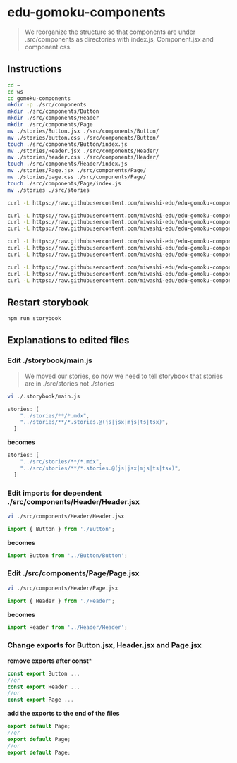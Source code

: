 # edu-gomoku-components

> We reorganize the structure so that components are under .src/components as directories with index.js, Component.jsx and component.css.

## Instructions

```bash
cd ~
cd ws
cd gomoku-components
mkdir -p ./src/components
mkdir ./src/components/Button
mkdir ./src/components/Header
mkdir ./src/components/Page
mv ./stories/Button.jsx ./src/components/Button/
mv ./stories/button.css ./src/components/Button/
touch ./src/components/Button/index.js
mv ./stories/Header.jsx ./src/components/Header/
mv ./stories/header.css ./src/components/Header/
touch ./src/components/Header/index.js
mv ./stories/Page.jsx ./src/components/Page/
mv ./stories/page.css ./src/components/Page/
touch ./src/components/Page/index.js
mv ./stories ./src/stories

curl -L https://raw.githubusercontent.com/miwashi-edu/edu-gomoku-components/main/resources/main.js -o ./.storybook/main.js

curl -L https://raw.githubusercontent.com/miwashi-edu/edu-gomoku-components/main/resources/index_button.js -o ./src/components/Button/index.js
curl -L https://raw.githubusercontent.com/miwashi-edu/edu-gomoku-components/main/resources/index_header.js -o ./src/components/Header/index.js
curl -L https://raw.githubusercontent.com/miwashi-edu/edu-gomoku-components/main/resources/index_page.js -o ./src/components/Page/index.js

curl -L https://raw.githubusercontent.com/miwashi-edu/edu-gomoku-components/main/resources/Button.jsx -o ./src/components/Button/Button.jsx
curl -L https://raw.githubusercontent.com/miwashi-edu/edu-gomoku-components/main/resources/Header.jsx -o ./src/components/Header/Header.jsx
curl -L https://raw.githubusercontent.com/miwashi-edu/edu-gomoku-components/main/resources/Page.jsx -o ./src/components/Page/Page.jsx

curl -L https://raw.githubusercontent.com/miwashi-edu/edu-gomoku-components/main/resources/Button.stories.js -o ./src/stories/Button.stories.js
curl -L https://raw.githubusercontent.com/miwashi-edu/edu-gomoku-components/main/resources/Header.stories.js -o ./src/stories/Header.stories.js
curl -L https://raw.githubusercontent.com/miwashi-edu/edu-gomoku-components/main/resources/Page.stories.js -o ./src/stories/Page.stories.js

```

## Restart storybook

```bash
npm run storybook
```

## Explanations to edited files

### Edit ./storybook/main.js

> We moved our stories, so now we need to tell storybook that stories are in ./src/stories not ./stories

```bash
vi ./.storybook/main.js
```

```js
stories: [
    "../stories/**/*.mdx",
    "../stories/**/*.stories.@(js|jsx|mjs|ts|tsx)",
  ]
```
**becomes**
```js
stories: [
    "../src/stories/**/*.mdx",
    "../src/stories/**/*.stories.@(js|jsx|mjs|ts|tsx)",
  ]
```

### Edit imports for dependent ./src/components/Header/Header.jsx

```bash
vi ./src/components/Header/Header.jsx
```

```js
import { Button } from './Button';
```
**becomes**
```js
import Button from '../Button/Button';
```

### Edit ./src/components/Page/Page.jsx

```bash
vi ./src/components/Header/Page.jsx
```

```js
import { Header } from './Header';
```
**becomes**
```js
import Header from '../Header/Header';
```

### Change exports for Button.jsx, Header.jsx and Page.jsx

**remove exports after const***

```js
const export Button ...
//or
const export Header ...
//or
const export Page ...
```
**add the exports to the end of the files**

```js
export default Page;
//or
export default Page;
//or
export default Page;
```
